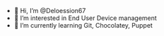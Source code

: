 - 👋 Hi, I’m @Deloession67
- 👀 I’m interested in End User Device management
- 🌱 I’m currently learning Git, Chocolatey, Puppet

<!---
Deloession67/Deloession67 is a ✨ special ✨ repository because its `README.md` (this file) appears on your GitHub profile.
You can click the Preview link to take a look at your changes.
--->
